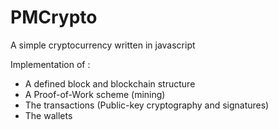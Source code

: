 # PMCrypto
A simple cryptocurrency written in javascript

Implementation of :
- A defined block and blockchain structure
- A Proof-of-Work scheme (mining)
- The transactions (Public-key cryptography and signatures)
- The wallets
